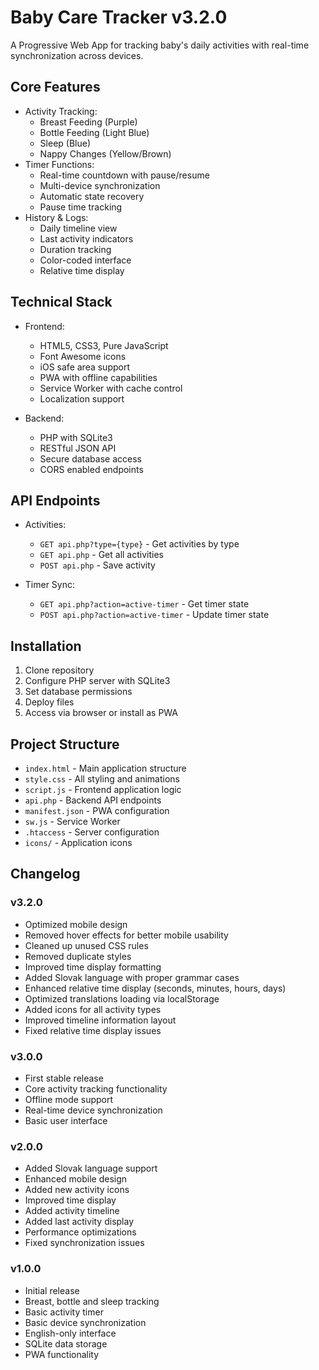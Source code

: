 # Baby Care Tracker v3.2.0

A Progressive Web App for tracking baby's daily activities with real-time synchronization across devices.

## Core Features

- Activity Tracking:
  - Breast Feeding (Purple)
  - Bottle Feeding (Light Blue)
  - Sleep (Blue)
  - Nappy Changes (Yellow/Brown)
- Timer Functions:
  - Real-time countdown with pause/resume
  - Multi-device synchronization
  - Automatic state recovery
  - Pause time tracking
- History & Logs:
  - Daily timeline view
  - Last activity indicators
  - Duration tracking
  - Color-coded interface
  - Relative time display

## Technical Stack

- Frontend:
  - HTML5, CSS3, Pure JavaScript
  - Font Awesome icons
  - iOS safe area support
  - PWA with offline capabilities
  - Service Worker with cache control
  - Localization support

- Backend:
  - PHP with SQLite3
  - RESTful JSON API
  - Secure database access
  - CORS enabled endpoints

## API Endpoints

- Activities:
  - `GET api.php?type={type}` - Get activities by type
  - `GET api.php` - Get all activities
  - `POST api.php` - Save activity

- Timer Sync:
  - `GET api.php?action=active-timer` - Get timer state
  - `POST api.php?action=active-timer` - Update timer state

## Installation

1. Clone repository
2. Configure PHP server with SQLite3
3. Set database permissions
4. Deploy files
5. Access via browser or install as PWA

## Project Structure

- `index.html` - Main application structure
- `style.css` - All styling and animations
- `script.js` - Frontend application logic
- `api.php` - Backend API endpoints
- `manifest.json` - PWA configuration
- `sw.js` - Service Worker
- `.htaccess` - Server configuration
- `icons/` - Application icons

## Changelog

### v3.2.0
- Optimized mobile design
- Removed hover effects for better mobile usability
- Cleaned up unused CSS rules
- Removed duplicate styles
- Improved time display formatting
- Added Slovak language with proper grammar cases
- Enhanced relative time display (seconds, minutes, hours, days)
- Optimized translations loading via localStorage
- Added icons for all activity types
- Improved timeline information layout
- Fixed relative time display issues

### v3.0.0
- First stable release
- Core activity tracking functionality
- Offline mode support
- Real-time device synchronization
- Basic user interface

### v2.0.0
- Added Slovak language support
- Enhanced mobile design
- Added new activity icons
- Improved time display
- Added activity timeline
- Added last activity display
- Performance optimizations
- Fixed synchronization issues

### v1.0.0
- Initial release
- Breast, bottle and sleep tracking
- Basic activity timer
- Basic device synchronization
- English-only interface
- SQLite data storage
- PWA functionality